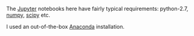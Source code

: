 The [Jupyter](http://jupyter.org/) notebooks here have fairly typical requirements:
python-2.7, [numpy](http://www.numpy.org/), [scipy](https://www.scipy.org/) etc.

I used an out-of-the-box [Anaconda](https://www.continuum.io/downloads) installation.
